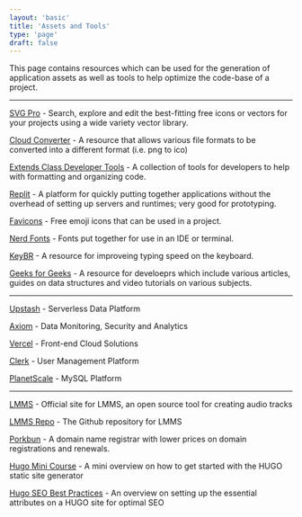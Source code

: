```yaml
---
layout: 'basic'
title: 'Assets and Tools'
type: 'page'
draft: false
---
```


This page contains resources which can be used for the generation of application assets as well as tools to help optimize the code-base of a project.

------

[SVG Pro](https://www.svgrepo.com/ "SVG Pro") - Search, explore and edit the best-fitting free icons or vectors for your projects using a wide variety vector library. 

[Cloud Converter](https://cloudconvert.com/ "Cloud Converter") - A resource that allows various file formats to be converted into a different format (i.e. png to ico)

[Extends Class Developer Tools](https://extendsclass.com/ "Extends Class Developer Tools") - A collection of tools for developers to help with formatting and organizing code.

[Replit](https://replit.com/ "Replit") - A platform for quickly putting together applications without the overhead of setting up servers and runtimes; very good for prototyping.

[Favicons](https://favicon.io/emoji-favicons/ "Favicons") - Free emoji icons that can be used in a project.

[Nerd Fonts](https://www.nerdfonts.com/font-downloads "Nerd Fonts") - Fonts put together for use in an IDE or terminal.

[KeyBR](https://www.keybr.com/account "KeyBR") - A resource for improveing typing speed on the keyboard.

[Geeks for Geeks](https://www.geeksforgeeks.org/ "Geeks for Geeks") - A resource for develoeprs which include various articles, guides on data structures and video tutorials on various subjects.

------

[Upstash](https://upstash.com/?utm_source=theo_qstash "Upstash") - Serverless Data Platform

[Axiom](https://axiom.co/ "Axiom") - Data Monitoring, Security and Analytics

[Vercel](https://vercel.com/ "Vercel") - Front-end Cloud Solutions

[Clerk](https://clerk.com/ "Clerk") - User Management Platform

[PlanetScale](https://planetscale.com/ "PlanetScale") - MySQL Platform

------

[LMMS](https://lmms.io/ "LMMS") - Official site for LMMS, an open source tool for creating audio tracks

[LMMS Repo](https://github.com/LMMS/lmms "LMMS Repo") - The Github repository for LMMS

[Porkbun](https://porkbun.com/ "Porkbun") - A domain name registrar with lower prices on domain registrations and renewals.

[Hugo Mini Course](https://hugo-mini-course.netlify.app/ "Hugo Mini Course") - A mini overview on how to get started with the HUGO static site generator

[Hugo SEO Best Practices](https://cloudcannon.com/tutorials/hugo-seo-best-practices/ "Hugo SEO Best Practices") - An overview on setting up the essential attributes on a HUGO site for optimal SEO


